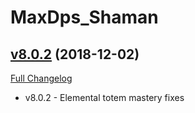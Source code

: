 # MaxDps_Shaman

## [v8.0.2](https://github.com/kaminaris/MaxDps-Shaman/tree/v8.0.2) (2018-12-02)
[Full Changelog](https://github.com/kaminaris/MaxDps-Shaman/compare/v8.0.1...v8.0.2)

- v8.0.2 - Elemental totem mastery fixes  
